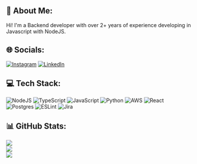 ## 💫 About Me:
Hi! I'm a Backend developer with over 2+ years of experience developing in Javascript with NodeJS.


## 🌐 Socials:
[![Instagram](https://img.shields.io/badge/Instagram-%23E4405F.svg?logo=Instagram&logoColor=white)](https://instagram.com/wallacedelesposti) [![LinkedIn](https://img.shields.io/badge/LinkedIn-%230077B5.svg?logo=linkedin&logoColor=white)](https://linkedin.com/in/wallace-delesposti-da-silva) 

## 💻 Tech Stack:
![NodeJS](https://img.shields.io/badge/node.js-6DA55F?style=for-the-badge&logo=node.js&logoColor=white) ![TypeScript](https://img.shields.io/badge/typescript-%23007ACC.svg?style=for-the-badge&logo=typescript&logoColor=white) ![JavaScript](https://img.shields.io/badge/javascript-%23323330.svg?style=for-the-badge&logo=javascript&logoColor=%23F7DF1E) ![Python](https://img.shields.io/badge/python-3670A0?style=for-the-badge&logo=python&logoColor=ffdd54) ![AWS](https://img.shields.io/badge/AWS-%23FF9900.svg?style=for-the-badge&logo=amazon-aws&logoColor=white) ![React](https://img.shields.io/badge/react-%2320232a.svg?style=for-the-badge&logo=react&logoColor=%2361DAFB) ![Postgres](https://img.shields.io/badge/postgres-%23316192.svg?style=for-the-badge&logo=postgresql&logoColor=white) ![ESLint](https://img.shields.io/badge/ESLint-4B3263?style=for-the-badge&logo=eslint&logoColor=white) ![Jira](https://img.shields.io/badge/jira-%230A0FFF.svg?style=for-the-badge&logo=jira&logoColor=white) 
## 📊 GitHub Stats:
![](https://github-readme-stats.vercel.app/api?username=WDelesposti&theme=dark&hide_border=false&include_all_commits=false&count_private=true)<br/>
![](https://github-readme-streak-stats.herokuapp.com/?user=WDelesposti&theme=dark&hide_border=false)<br/>
![](https://github-readme-stats.vercel.app/api/top-langs/?username=WDelesposti&theme=dark&hide_border=false&include_all_commits=false&count_private=true&layout=compact)


<!--[![](https://visitcount.itsvg.in/api?id=WDelesposti&icon=0&color=0)](https://visitcount.itsvg.in)-->

<!--[![](https://visitcount.itsvg.in/api?id=WDelesposti&icon=0&color=0)](https://visitcount.itsvg.in)-->

<!-- Proudly created with GPRM ( https://gprm.itsvg.in ) -->




